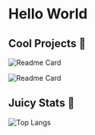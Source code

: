 # Hello World

## Cool Projects 🧊

![Readme Card](https://github-readme-stats.vercel.app/api/pin/?username=NeoPrint3D&repo=neo-letter&theme=dracula)

![Readme Card](https://github-readme-stats.vercel.app/api/pin/?username=NeoPrint3D&repo=neoclipse&theme=dracula)





## Juicy Stats 🧃
![Top Langs](https://github-readme-stats.vercel.app/api/top-langs/?username=NeoPrint3D&langs_count=16&theme=dracula)
